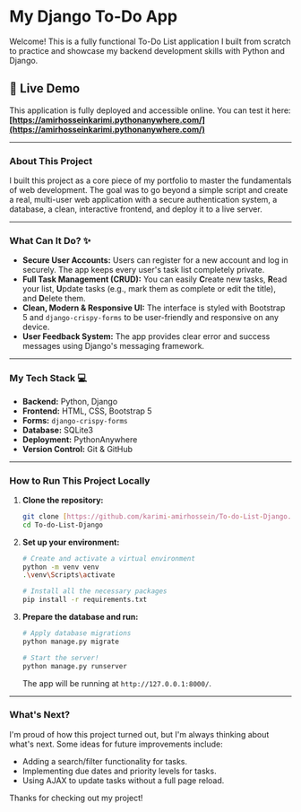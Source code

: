 # My Django To-Do App

Welcome! This is a fully functional To-Do List application I built from scratch to practice and showcase my backend development skills with Python and Django.

## 🚀 Live Demo

This application is fully deployed and accessible online. You can test it here:
**[https://amirhosseinkarimi.pythonanywhere.com/](https://amirhosseinkarimi.pythonanywhere.com/)**

---

### About This Project

I built this project as a core piece of my portfolio to master the fundamentals of web development. The goal was to go beyond a simple script and create a real, multi-user web application with a secure authentication system, a database, a clean, interactive frontend, and deploy it to a live server.

---

### What Can It Do? ✨

* **Secure User Accounts:** Users can register for a new account and log in securely. The app keeps every user's task list completely private.
* **Full Task Management (CRUD):** You can easily **C**reate new tasks, **R**ead your list, **U**pdate tasks (e.g., mark them as complete or edit the title), and **D**elete them.
* **Clean, Modern & Responsive UI:** The interface is styled with Bootstrap 5 and `django-crispy-forms` to be user-friendly and responsive on any device.
* **User Feedback System:** The app provides clear error and success messages using Django's messaging framework.

---

### My Tech Stack 💻

* **Backend:** Python, Django
* **Frontend:** HTML, CSS, Bootstrap 5
* **Forms:** `django-crispy-forms`
* **Database:** SQLite3
* **Deployment:** PythonAnywhere
* **Version Control:** Git & GitHub

---

### How to Run This Project Locally

1.  **Clone the repository:**
    ```sh
    git clone [https://github.com/karimi-amirhossein/To-do-List-Django.git](https://github.com/karimi-amirhossein/To-do-List-Django.git)
    cd To-do-List-Django
    ```
2.  **Set up your environment:**
    ```sh
    # Create and activate a virtual environment
    python -m venv venv
    .\venv\Scripts\activate

    # Install all the necessary packages
    pip install -r requirements.txt
    ```
3.  **Prepare the database and run:**
    ```sh
    # Apply database migrations
    python manage.py migrate

    # Start the server!
    python manage.py runserver
    ```
    The app will be running at `http://127.0.0.1:8000/`.

---

### What's Next?

I'm proud of how this project turned out, but I'm always thinking about what's next. Some ideas for future improvements include:
* Adding a search/filter functionality for tasks.
* Implementing due dates and priority levels for tasks.
* Using AJAX to update tasks without a full page reload.

Thanks for checking out my project!